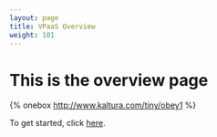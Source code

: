 ```yaml
---
layout: page
title: VPaaS Overview
weight: 101
---
```


# This is the overview page

{% onebox http://www.kaltura.com/tiny/obey1 %}

To get started, click [here](https://developer.kaltura.com/api-docs/VPaaS-API-Getting-Started/Getting-Started-VPaaS-API.html).
